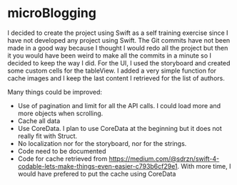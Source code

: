 # microBlogging

I decided to create the project using Swift as a self training exercise since I have not developed any project using Swift.
The Git commits have not been made in a good way because I thought I would redo all the project but then it you would have been weird to make all the commits in a minute so I decided to keep the way I did.
For the UI, I used the storyboard and created some custom cells for the tableView.
I added a very simple function for cache images and I keep the last content I retrieved for the list of authors.

Many things could be improved:
* Use of pagination and limit for all the API calls. I could load more and more objects when scrolling.
* Cache all data
* Use CoreData. I plan to use CoreData at the beginning but it does not really fit with Struct.
* No localization nor for the storyboard, nor for the strings.
* Code need to be documented
* Code for cache retrieved from https://medium.com/@sdrzn/swift-4-codable-lets-make-things-even-easier-c793b6cf29e1. With more time, I would have prefered to put the cache using CoreData  

